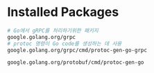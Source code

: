 # Installed Packages

```bash
# Go에서 gRPC를 처리하기위한 패키지
google.golang.org/grpc
# protoc 명령이 Go code를 생성하는 데 사용
google.golang.org/grpc/cmd/protoc-gen-go-grpc

google.golang.org/protobuf/cmd/protoc-gen-go
```
